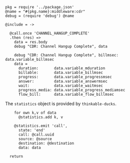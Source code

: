     pkg = require '../package.json'
    @name = "#{pkg.name}:middleware:cdr"
    debug = (require 'debug') @name

    @include = ->

      @call.once 'CHANNEL_HANGUP_COMPLETE'
      .then (res) =>
        data = res.body
        debug "CDR: Channel Hangup Complete", data

        debug "CDR: Channel Hangup Complete", billmsec: data.variable_billmsec
        data =
          duration:       data.variable_mduration
          billable:       data.variable_billmsec
          progress:       data.variable_progressmsec
          answer:         data.variable_answermsec
          wait:           data.variable_waitmsec
          progress_media: data.variable_progress_mediamsec
          flow_bill:      data.variable_flow_billmsec

The `statistics` object is provided by `thinkable-ducks`.

        for own k,v of data
          @statistics.add k, v

        @statistics.emit 'call',
          state: 'end'
          call: @call.uuid
          source: @source
          destination: @destination
          data: data

      return
